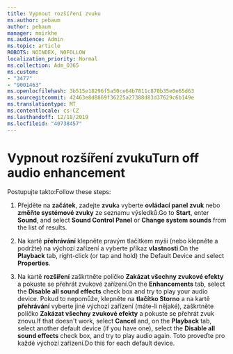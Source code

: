 ```yaml
---
title: Vypnout rozšíření zvuku
ms.author: pebaum
author: pebaum
manager: mnirkhe
ms.audience: Admin
ms.topic: article
ROBOTS: NOINDEX, NOFOLLOW
localization_priority: Normal
ms.collection: Adm_O365
ms.custom:
- "3477"
- "9001463"
ms.openlocfilehash: 3b515e18296f5a50ce64b7811c870b35e0e65d63
ms.sourcegitcommit: 42463e8d8869f36225a27388d83d37629c6b149e
ms.translationtype: MT
ms.contentlocale: cs-CZ
ms.lasthandoff: 12/18/2019
ms.locfileid: "40738457"
---
```

# <a name="turn-off-audio-enhancement"></a><span data-ttu-id="314d8-102">Vypnout rozšíření zvuku</span><span class="sxs-lookup"><span data-stu-id="314d8-102">Turn off audio enhancement</span></span>

<span data-ttu-id="314d8-103">Postupujte takto:</span><span class="sxs-lookup"><span data-stu-id="314d8-103">Follow these steps:</span></span>

1. <span data-ttu-id="314d8-104">Přejděte na **začátek**, zadejte **zvuk**a vyberte **ovládací panel zvuk** nebo **změňte systémové zvuky** ze seznamu výsledků.</span><span class="sxs-lookup"><span data-stu-id="314d8-104">Go to **Start**, enter **Sound**, and select **Sound Control Panel** or **Change system sounds** from the list of results.</span></span>

2. <span data-ttu-id="314d8-105">Na kartě **přehrávání** klepněte pravým tlačítkem myši (nebo klepněte a podržte) na výchozí zařízení a vyberte příkaz **vlastnosti**.</span><span class="sxs-lookup"><span data-stu-id="314d8-105">On the **Playback** tab, right-click (or tap and hold) the Default Device and select **Properties**.</span></span>

3. <span data-ttu-id="314d8-106">Na kartě **rozšíření** zaškrtněte políčko **Zakázat všechny zvukové efekty** a pokuste se přehrát zvukové zařízení.</span><span class="sxs-lookup"><span data-stu-id="314d8-106">On the **Enhancements** tab, select the **Disable all sound effects** check box and try to play your audio device.</span></span> <span data-ttu-id="314d8-107">Pokud to nepomůže, klepněte na **tlačítko Storno** a na kartě **přehrávání** vyberte jiné výchozí zařízení (máte-li nějaké), zaškrtněte políčko **Zakázat všechny zvukové efekty** a pokuste se přehrát zvuk znovu.</span><span class="sxs-lookup"><span data-stu-id="314d8-107">If that doesn't work, select **Cancel** and, on the **Playback** tab, select another default device (if you have one), select the **Disable all sound effects** check box, and try to play audio again.</span></span> <span data-ttu-id="314d8-108">Toto proveďte pro každé výchozí zařízení.</span><span class="sxs-lookup"><span data-stu-id="314d8-108">Do this for each default device.</span></span>
